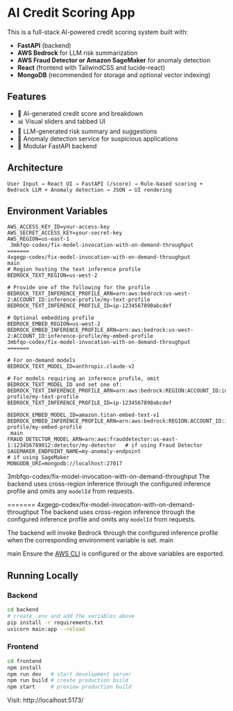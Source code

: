 
# AI Credit Scoring App

This is a full-stack AI-powered credit scoring system built with:
- **FastAPI** (backend)
- **AWS Bedrock** for LLM risk summarization
- **AWS Fraud Detector or Amazon SageMaker** for anomaly detection
- **React** (frontend with TailwindCSS and lucide-react)
- **MongoDB** (recommended for storage and optional vector indexing)

## Features

- 🧠 AI-generated credit score and breakdown
- 📊 Visual sliders and tabbed UI
- 💬 LLM-generated risk summary and suggestions
- 🚨 Anomaly detection service for suspicious applications
- 📁 Modular FastAPI backend

## Architecture

```
User Input → React UI → FastAPI (/score) → Rule-based scoring + Bedrock LLM + Anomaly detection → JSON → UI rendering
```

## Environment Variables

```
AWS_ACCESS_KEY_ID=your-access-key
AWS_SECRET_ACCESS_KEY=your-secret-key
AWS_REGION=us-east-1
 3mbfqo-codex/fix-model-invocation-with-on-demand-throughput
=======
4xgegp-codex/fix-model-invocation-with-on-demand-throughput
main
# Region hosting the text inference profile
BEDROCK_TEXT_REGION=us-west-2

# Provide one of the following for the profile
BEDROCK_TEXT_INFERENCE_PROFILE_ARN=arn:aws:bedrock:us-west-2:ACCOUNT_ID:inference-profile/my-text-profile
BEDROCK_TEXT_INFERENCE_PROFILE_ID=ip-1234567890abcdef

# Optional embedding profile
BEDROCK_EMBED_REGION=us-west-2
BEDROCK_EMBED_INFERENCE_PROFILE_ARN=arn:aws:bedrock:us-west-2:ACCOUNT_ID:inference-profile/my-embed-profile
3mbfqo-codex/fix-model-invocation-with-on-demand-throughput
=======

# For on-demand models
BEDROCK_TEXT_MODEL_ID=anthropic.claude-v2

# For models requiring an inference profile, omit BEDROCK_TEXT_MODEL_ID and set one of:
BEDROCK_TEXT_INFERENCE_PROFILE_ARN=arn:aws:bedrock:REGION:ACCOUNT_ID:inference-profile/my-text-profile
BEDROCK_TEXT_INFERENCE_PROFILE_ID=ip-1234567890abcdef

BEDROCK_EMBED_MODEL_ID=amazon.titan-embed-text-v1
BEDROCK_EMBED_INFERENCE_PROFILE_ARN=arn:aws:bedrock:REGION:ACCOUNT_ID:inference-profile/my-embed-profile
 main
FRAUD_DETECTOR_MODEL_ARN=arn:aws:frauddetector:us-east-1:123456789012:detector/my-detector   # if using Fraud Detector
SAGEMAKER_ENDPOINT_NAME=my-anomaly-endpoint                                                   # if using SageMaker
MONGODB_URI=mongodb://localhost:27017
```

3mbfqo-codex/fix-model-invocation-with-on-demand-throughput
The backend uses cross-region inference through the configured inference profile and omits any `modelId` from requests.

=======
4xgegp-codex/fix-model-invocation-with-on-demand-throughput
The backend uses cross-region inference through the configured inference profile and omits any `modelId` from requests.

The backend will invoke Bedrock through the configured inference profile when the corresponding environment variable is set.
 main

 main
Ensure the [AWS CLI](https://docs.aws.amazon.com/cli/latest/userguide/getting-started-install.html) is configured or the above variables are exported.

## Running Locally

### Backend
```bash
cd backend
# create .env and add the variables above
pip install -r requirements.txt
uvicorn main:app --reload
```

### Frontend
```bash
cd frontend
npm install
npm run dev   # start development server
npm run build # create production build
npm start     # preview production build
```

Visit: http://localhost:5173/

